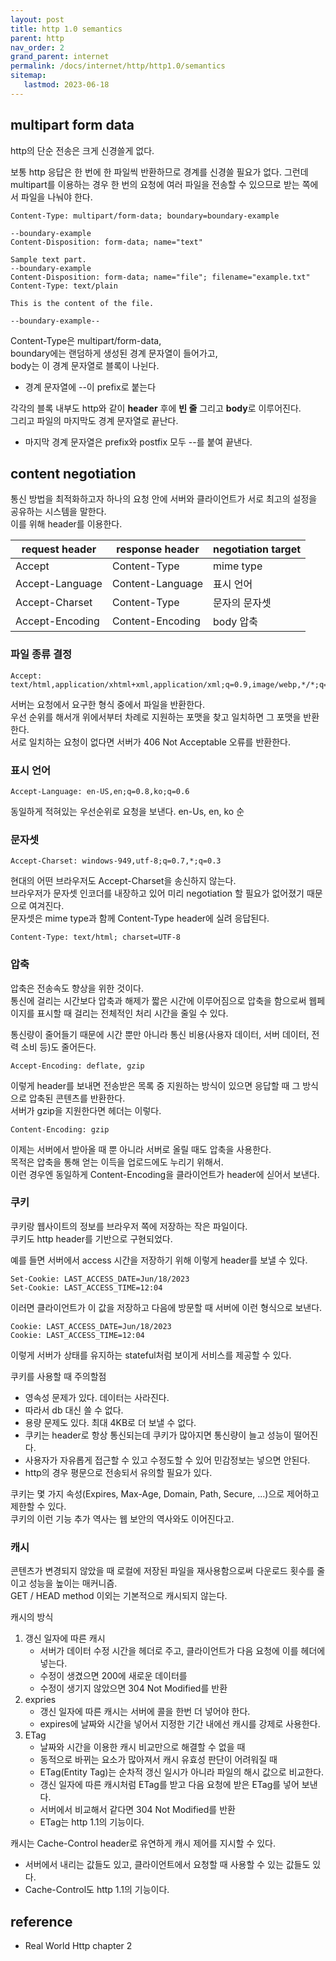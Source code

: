 ```yaml
---
layout: post
title: http 1.0 semantics
parent: http
nav_order: 2
grand_parent: internet
permalink: /docs/internet/http/http1.0/semantics
sitemap:
   lastmod: 2023-06-18
---
```


## multipart form data

http의 단순 전송은 크게 신경쓸게 없다.

보통 http 응답은 한 번에 한 파일씩 반환하므로 경계를 신경쓸 필요가 없다.
그런데 multipart를 이용하는 경우 한 번의 요청에 여러 파일을 전송할 수 있으므로 받는 쪽에서 파일을 나눠야 한다.

```
Content-Type: multipart/form-data; boundary=boundary-example

--boundary-example
Content-Disposition: form-data; name="text"

Sample text part.
--boundary-example
Content-Disposition: form-data; name="file"; filename="example.txt"
Content-Type: text/plain

This is the content of the file.

--boundary-example--
```

Content-Type은 multipart/form-data,  
boundary에는 랜덤하게 생성된 경계 문자열이 들어가고,  
body는 이 경계 문자열로 블록이 나뉜다.
- 경계 문자열에 --이 prefix로 붙는다

각각의 블록 내부도 http와 같이 **header** 후에 **빈 줄** 그리고 **body**로 이루어진다.  
그리고 파일의 마지막도 경계 문자열로 끝난다.  
- 마지막 경계 문자열은 prefix와 postfix 모두 --를 붙여 끝낸다.

## content negotiation

통신 방법을 최적화하고자 하나의 요청 안에 서버와 클라이언트가 서로 최고의 설정을 공유하는 시스템을 말한다.  
이를 위해 header를 이용한다.

| request header      | response header      | negotiation target      |
|  ---  |  ---  |  ---  |
|  Accept     | Content-Type      |  mime type     |
|  Accept-Language     | Content-Language      | 표시 언어      |
|  Accept-Charset        | Content-Type      | 문자의 문자셋      |
|  Accept-Encoding      | Content-Encoding      |  body 압축     |

### 파일 종류 결정

```
Accept: text/html,application/xhtml+xml,application/xml;q=0.9,image/webp,*/*;q=0.8
```

서버는 요청에서 요구한 형식 중에서 파일을 반환한다.  
우선 순위를 해서개 위에서부터 차례로 지원하는 포맷을 찾고 일치하면 그 포맷을 반환한다.  
서로 일치하는 요청이 없다면 서버가 406 Not Acceptable 오류를 반환한다.  

### 표시 언어

```
Accept-Language: en-US,en;q=0.8,ko;q=0.6
```

동일하게 적혀있는 우선순위로 요청을 보낸다. en-Us, en, ko 순

### 문자셋

```
Accept-Charset: windows-949,utf-8;q=0.7,*;q=0.3
```

현대의 어떤 브라우저도 Accept-Charset을 송신하지 않는다.  
브라우저가 문자셋 인코더를 내장하고 있어 미리 negotiation 할 필요가 없어졌기 때문으로 여겨진다.  
문자셋은 mime type과 함께 Content-Type header에 실려 응답된다.  

```
Content-Type: text/html; charset=UTF-8
```

### 압축

압축은 전송속도 향상을 위한 것이다.  
통신에 걸리는 시간보다 압축과 해제가 짧은 시간에 이루어짐으로 압축을 함으로써 웹페이지를 표시할 때 걸리는 전체적인 처리 시간을 줄일 수 있다.  

통신량이 줄어들기 때문에 시간 뿐만 아니라 통신 비용(사용자 데이터, 서버 데이터, 전력 소비 등)도 줄어든다.  

```
Accept-Encoding: deflate, gzip
```

이렇게 header를 보내면 전송받은 목록 중 지원하는 방식이 있으면 응답할 때 그 방식으로 압축된 콘텐츠를 반환한다.  
서버가 gzip을 지원한다면 헤더는 이렇다.

```
Content-Encoding: gzip
```

이제는 서버에서 받아올 때 뿐 아니라 서버로 올릴 때도 압축을 사용한다.  
목적은 압축을 통해 얻는 이득을 업로드에도 누리기 위해서.  
이런 경우엔 동일하게 Content-Encoding을 클라이언트가 header에 싣어서 보낸다.  

### 쿠키

쿠키랑 웹사이트의 정보를 브라우저 쪽에 저장하는 작은 파일이다.  
쿠키도 http header를 기반으로 구현되었다.  

예를 들면 서버에서 access 시간을 저장하기 위해 이렇게 header를 보낼 수 있다.  

```
Set-Cookie: LAST_ACCESS_DATE=Jun/18/2023
Set-Cookie: LAST_ACCESS_TIME=12:04
```

이러면 클라이언트가 이 값을 저장하고 다음에 방문할 때 서버에 이런 형식으로 보낸다.

```
Cookie: LAST_ACCESS_DATE=Jun/18/2023
Cookie: LAST_ACCESS_TIME=12:04
```

이렇게 서버가 상태를 유지하는 stateful처럼 보이게 서비스를 제공할 수 있다.  

쿠키를 사용할 때 주의할점
- 영속성 문제가 있다. 데이터는 사라진다.
- 따라서 db 대신 쓸 수 없다.
- 용량 문제도 있다. 최대 4KB로 더 보낼 수 없다.
- 쿠키는 header로 항상 통신되는데 쿠키가 많아지면 통신량이 늘고 성능이 떨어진다.
- 사용자가 자유롭게 접근할 수 있고 수정도할 수 있어 민감정보는 넣으면 안된다.
- http의 경우 평문으로 전송되서 유의할 필요가 있다.


쿠키는 몇 가지 속성(Expires, Max-Age, Domain, Path, Secure, ...)으로 제어하고 제한할 수 있다.  
쿠키의 이런 기능 추가 역사는 웹 보안의 역사와도 이어진다고.


### 캐시

콘텐츠가 변경되지 않았을 때 로컬에 저장된 파일을 재사용함으로써 다운로드 횟수를 줄이고 성능을 높이는 매커니즘.  
GET / HEAD method 이외는 기본적으로 캐시되지 않는다.

캐시의 방식
1. 갱신 일자에 따른 캐시
    - 서버가 데이터 수정 시간을 헤더로 주고, 클라이언트가 다음 요청에 이를 헤더에 넣는다.
    - 수정이 생겼으면 200에 새로운 데이터를
    - 수정이 생기지 않았으면 304 Not Modified를 반환
2. expries
    - 갱신 일자에 따른 캐시는 서버에 콜을 한번 더 넣어야 한다.
    - expires에 날짜와 시간을 넣어서 지정한 기간 내에선 캐시를 강제로 사용한다.
3. ETag
    - 날짜와 시간을 이용한 캐시 비교만으로 해결할 수 없을 때
    - 동적으로 바뀌는 요소가 많아져서 캐시 유효성 판단이 어려워질 때
    - ETag(Entity Tag)는 순차적 갱신 일시가 아니라 파일의 해시 값으로 비교한다.
    - 갱신 일자에 따른 캐시처럼 ETag를 받고 다음 요청에 받은 ETag를 넣어 보낸다.
    - 서버에서 비교해서 같다면 304 Not Modified를 반환
    - ETag는 http 1.1의 기능이다.

캐시는 Cache-Control header로 유연하게 캐시 제어를 지시할 수 있다.
- 서버에서 내리는 값들도 있고, 클라이언트에서 요청할 때 사용할 수 있는 값들도 있다.
- Cache-Control도 http 1.1의 기능이다.

## reference

- Real World Http chapter 2